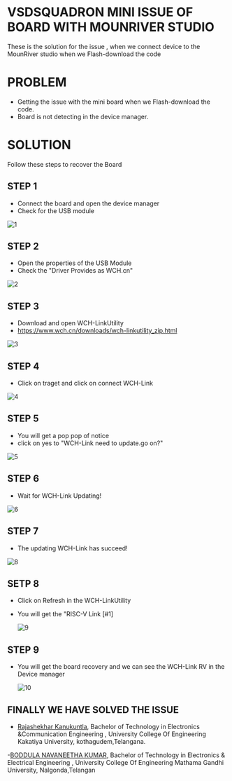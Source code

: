 # VSDSQUADRON MINI ISSUE OF BOARD WITH MOUNRIVER STUDIO
These is the solution for the issue , when we connect device to the MounRiver studio when we Flash-download the code 

# PROBLEM
* Getting the issue with the mini board when we Flash-download the code.
* Board is not detecting in the device manager.

# SOLUTION 
Follow these steps to recover the Board 
## STEP 1
* Connect the board and open the device manager
* Check for the USB module
   
![1](https://github.com/user-attachments/assets/6899a3bf-a3b7-43fa-943a-9ec77468244c)

## STEP 2
* Open the properties of the USB Module
* Check the "Driver Provides as WCH.cn"

![2](https://github.com/user-attachments/assets/03f42d55-4f3c-4b4b-9ab1-5f5f3349ff32)

## STEP 3
* Download and open WCH-LinkUtility
* https://www.wch.cn/downloads/wch-linkutility_zip.html
  
![3](https://github.com/user-attachments/assets/bc142aa5-7af6-4af2-b543-ff73db7bd1bb)

## STEP 4
* Click on traget and click on connect WCH-Link
  
![4](https://github.com/user-attachments/assets/68b5f0c6-1d47-47c3-a98b-a775eff9abcf)

## STEP 5
* You will get a pop pop of notice
* click on yes to "WCH-Link need to update.go on?"
  
![5](https://github.com/user-attachments/assets/56d05a7b-2db0-46a1-a84d-7bd039980c35)

## STEP 6
* Wait for WCH-Link Updating!
  
![6](https://github.com/user-attachments/assets/af8076b2-b034-4ea6-813c-91670d115231)

## STEP 7
*  The updating WCH-Link has succeed! 

![8](https://github.com/user-attachments/assets/c1b50519-bb1f-4360-aee3-6b6d29a661cb)

## SETP 8
* Click on Refresh in the WCH-LinkUtility
* You will get the "RISC-V Link [#1]
  
  ![9](https://github.com/user-attachments/assets/ae72bee1-2ef0-45c2-b214-c8fc1bfe3b74)

## STEP 9
* You will get the board recovery and we can see the WCH-Link RV in the Device manager

  ![10](https://github.com/user-attachments/assets/b9a8709e-ca46-4890-8777-61ac496c85d7)

## FINALLY WE HAVE SOLVED THE ISSUE 

- [Rajashekhar Kanukuntla](https://github.com/RAJASHEKHAR-KANUKUNTLA), Bachelor of Technology in Electronics &Communication Engineering , University College Of Engineering Kakatiya University, kothagudem,Telangana.

-[BODDULA NAVANEETHA KUMAR](https://github.com/NavaneethKumar237), Bachelor of Technology in Electronics & Electrical Engineering , University College Of Engineering Mathama Gandhi University, Nalgonda,Telangan

